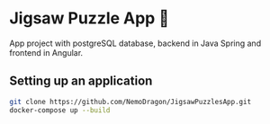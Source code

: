 # Jigsaw Puzzle App 🧩

App project with postgreSQL database, backend in Java Spring and frontend in Angular.

## Setting up an application

```bash
git clone https://github.com/NemoDragon/JigsawPuzzlesApp.git
docker-compose up --build
```
